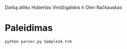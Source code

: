 Darbą atliko Hubertas Vindžigalskis ir Olen Račkauskas

# Paleidimas

```bash
python parser.py Sample14.trm
```
